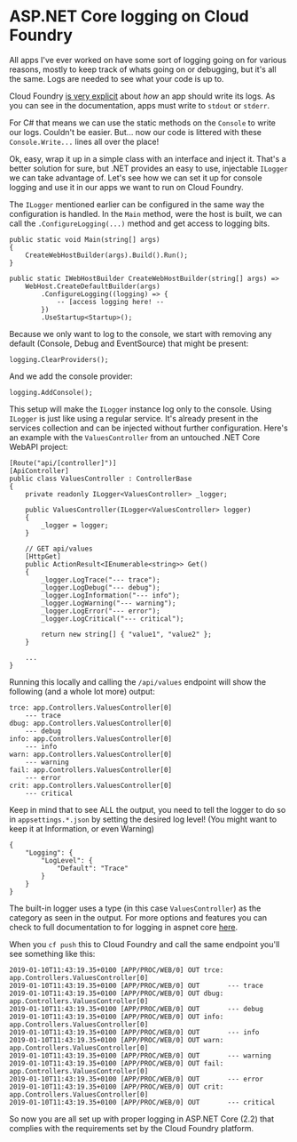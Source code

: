 # ASP.NET Core logging on Cloud Foundry

All apps I've ever worked on have some sort of logging going on for various reasons, mostly to keep track of whats going on or debugging, but it's all the same. Logs are needed to see what your code is up to.

Cloud Foundry [is very explicit](https://docs.cloudfoundry.org/devguide/deploy-apps/streaming-logs.html#writing) about *how* an app should write its logs. As you can see in the documentation, apps must write to `stdout` or `stderr`.

For C# that means we can use the static methods on the `Console` to write our logs. Couldn't be easier. But... now our code is littered with these `Console.Write...` lines all over the place!

Ok, easy, wrap it up in a simple class with an interface and inject it. That's a better solution for sure, but .NET provides an easy to use, injectable `ILogger` we can take advantage of. Let's see how we can set it up for console logging and use it in our apps we want to run on Cloud Foundry.

The `ILogger` mentioned earlier can be configured in the same way the configuration is handled. In the `Main` method, were the host is built, we can call the `.ConfigureLogging(...)` method and get access to logging bits.

    public static void Main(string[] args)
    {
        CreateWebHostBuilder(args).Build().Run();
    }

    public static IWebHostBuilder CreateWebHostBuilder(string[] args) =>
        WebHost.CreateDefaultBuilder(args)
            .ConfigureLogging((logging) => {
                -- [access logging here! --
            })
            .UseStartup<Startup>();

Because we only want to log to the console, we start with removing any default (Console, Debug and EventSource) that might be present:

    logging.ClearProviders();

And we add the console provider:

    logging.AddConsole();

This setup will make the `ILogger` instance log only to the console. Using `ILogger` is just like using a regular service. It's already present in the services collection and can be injected without further configuration. Here's an example with the `ValuesController` from an untouched .NET Core WebAPI project:

    [Route("api/[controller]")]
    [ApiController]
    public class ValuesController : ControllerBase
    {
        private readonly ILogger<ValuesController> _logger;

        public ValuesController(ILogger<ValuesController> logger)
        {
            _logger = logger;
        }

        // GET api/values
        [HttpGet]
        public ActionResult<IEnumerable<string>> Get()
        {
            _logger.LogTrace("--- trace");
            _logger.LogDebug("--- debug");
            _logger.LogInformation("--- info");
            _logger.LogWarning("--- warning");
            _logger.LogError("--- error");
            _logger.LogCritical("--- critical");

            return new string[] { "value1", "value2" };
        }

        ...
    }

Running this locally and calling the `/api/values` endpoint will show the following (and a whole lot more) output:

    trce: app.Controllers.ValuesController[0]
        --- trace
    dbug: app.Controllers.ValuesController[0]
        --- debug
    info: app.Controllers.ValuesController[0]
        --- info
    warn: app.Controllers.ValuesController[0]
        --- warning
    fail: app.Controllers.ValuesController[0]
        --- error
    crit: app.Controllers.ValuesController[0]
        --- critical

Keep in mind that to see ALL the output, you need to tell the logger to do so in `appsettings.*.json` by setting the desired log level! (You might want to keep it at Information, or even Warning)

    {
        "Logging": {
            "LogLevel": {
                "Default": "Trace"
            }
        }
    }

The built-in logger uses a type (in this case `ValuesController`) as the category as seen in the output. For more options and features you can check to full documentation to for logging in aspnet core [here](https://docs.microsoft.com/en-us/aspnet/core/fundamentals/logging/?view=aspnetcore-2.2).

When you `cf push` this to Cloud Foundry and call the same endpoint you'll see something like this:

    2019-01-10T11:43:19.35+0100 [APP/PROC/WEB/0] OUT trce: app.Controllers.ValuesController[0]
    2019-01-10T11:43:19.35+0100 [APP/PROC/WEB/0] OUT       --- trace
    2019-01-10T11:43:19.35+0100 [APP/PROC/WEB/0] OUT dbug: app.Controllers.ValuesController[0]
    2019-01-10T11:43:19.35+0100 [APP/PROC/WEB/0] OUT       --- debug
    2019-01-10T11:43:19.35+0100 [APP/PROC/WEB/0] OUT info: app.Controllers.ValuesController[0]
    2019-01-10T11:43:19.35+0100 [APP/PROC/WEB/0] OUT       --- info
    2019-01-10T11:43:19.35+0100 [APP/PROC/WEB/0] OUT warn: app.Controllers.ValuesController[0]
    2019-01-10T11:43:19.35+0100 [APP/PROC/WEB/0] OUT       --- warning
    2019-01-10T11:43:19.35+0100 [APP/PROC/WEB/0] OUT fail: app.Controllers.ValuesController[0]
    2019-01-10T11:43:19.35+0100 [APP/PROC/WEB/0] OUT       --- error
    2019-01-10T11:43:19.35+0100 [APP/PROC/WEB/0] OUT crit: app.Controllers.ValuesController[0]
    2019-01-10T11:43:19.35+0100 [APP/PROC/WEB/0] OUT       --- critical

So now you are all set up with proper logging in ASP.NET Core (2.2) that complies with the requirements set by the Cloud Foundry platform.